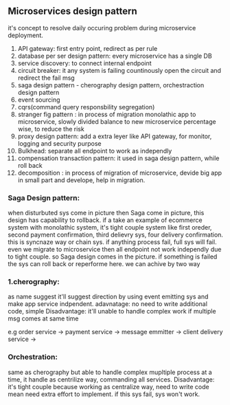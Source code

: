 ## Microservices design pattern
it's concept to resolve daily occuring problem during microservice deployment.
1. API gateway: first entry point, redirect as per rule
2. database per ser design pattern: every microservice has a single DB
3. service discovery: to connect internal endpoint
4. circuit breaker: it any system is failing countinously open the circuit and redirect the fail msg  
5. saga design pattern - cherography design pattern, orchestraction design pattern
6. event sourcing
7. cqrs(command query responsbility segregation)
8. stranger fig pattern : in process of migration monolathic app to microservice, slowly divided balance to new microservice percentage wise, to reduce the risk
9. proxy design pattern: add a extra leyer like API gateway, for monitor, logging and security purpose
10. Bulkhead: separate all endpoint to work as independly  
11. compensation transaction pattern: it used in saga design pattern, while roll back
12. decomposition : in process of migration of microservice, devide big app in small part and develope, help in migration.



### Saga Design pattern: 
when disturbuted sys come in picture then Saga come in picture, this design has capability to rollback. 
if a take an example of ecommerce system with monolathic system, it's tight couple system like first oreder, second payment confirmation, third delievry sys, four delivery confirmation. this is syncnaze way or chain sys. if anything process fail, full sys will fail. even we migrate to microservice then all endpoint not work independly due to tight couple.
so Saga design comes in the picture. if something is failed the sys can roll back or reperforme here.
we can achive by two way

### 1.cherography: 
as name suggest it'll suggest direction by using event emitting sys and make app service indpendent. 
adavnatage: no need to write additional code, simple
Disadvantage: it'll unable to handle complex work if multiple msg comes at same time

e.g 
order service   ->
payment service  -> message emmitter   -> client
delivery service ->


### Orchestration:
same as cherography but able to handle complex mupltiple process at a time, it handle as centrilize way, commanding all services.
Disadvantage: it's tight couple because working as centralize way, need to write code mean need extra effort to implement. if this sys fail, sys won't work.



      
